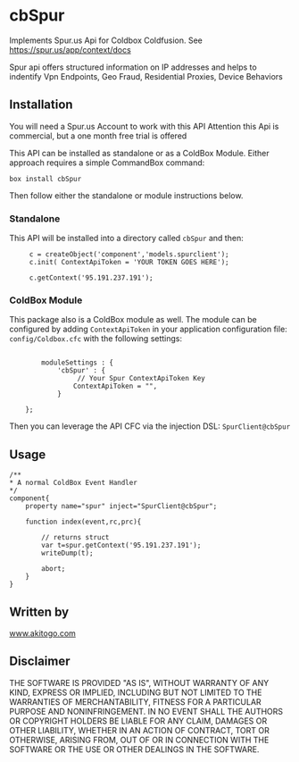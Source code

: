 # cbSpur

Implements Spur.us Api for Coldbox Coldfusion.
See https://spur.us/app/context/docs

Spur api offers structured information on IP addresses and helps to indentify Vpn Endpoints, Geo Fraud, Residential Proxies, Device Behaviors

## Installation

You will need a Spur.us Account to work with this API
Attention this Api is commercial, but a one month free trial is offered


This API can be installed as standalone or as a ColdBox Module.  Either approach requires a simple CommandBox command:

```
box install cbSpur
```

Then follow either the standalone or module instructions below.

### Standalone

This API will be installed into a directory called `cbSpur` and then:

```
     c = createObject('component','models.spurclient');
     c.init( ContextApiToken = 'YOUR TOKEN GOES HERE');

     c.getContext('95.191.237.191');
```

### ColdBox Module

This package also is a ColdBox module as well.  The module can be configured by adding `ContextApiToken` in your application configuration file: `config/Coldbox.cfc` with the following settings:

```

		moduleSettings : {
			'cbSpur' : {
                 // Your Spur ContextApiToken Key
                ContextApiToken = "",
            }

    };
```

Then you can leverage the API CFC via the injection DSL: `SpurClient@cbSpur`

## Usage

```
/**
* A normal ColdBox Event Handler
*/
component{
    property name="spur" inject="SpurClient@cbSpur";

    function index(event,rc,prc){

        // returns struct
        var t=spur.getContext('95.191.237.191');
        writeDump(t);

        abort;
    }
}
```

## Written by
www.akitogo.com

## Disclaimer
THE SOFTWARE IS PROVIDED "AS IS", WITHOUT WARRANTY OF ANY KIND, EXPRESS OR IMPLIED, INCLUDING BUT NOT LIMITED TO THE WARRANTIES OF MERCHANTABILITY, FITNESS FOR A PARTICULAR PURPOSE AND NONINFRINGEMENT. IN NO EVENT SHALL THE AUTHORS OR COPYRIGHT HOLDERS BE LIABLE FOR ANY CLAIM, DAMAGES OR OTHER LIABILITY, WHETHER IN AN ACTION OF CONTRACT, TORT OR OTHERWISE, ARISING FROM, OUT OF OR IN CONNECTION WITH THE SOFTWARE OR THE USE OR OTHER DEALINGS IN THE SOFTWARE.